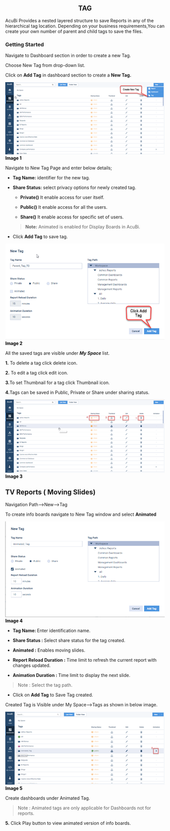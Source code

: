 

<center><h2>TAG</h2></center>

AcuBi Provides a nested layered structure to save Reports in any of the hierarchical tag location. Depending on your business requirements,You can create your own number of parent and child tags to save the files.

### Getting Started

Navigate to Dashboard section in order to create a new Tag.

Choose  New Tag from drop-down list.
 
Click on  <b>Add Tag</b> in dashboard section to create a  <b>New Tag.</b>

![enter image description here](https://raw.githubusercontent.com/sv18042016/fp1/e259d71617b5bb38a9b8ae6697c3471f5ac5f3a9/images/New_version5/td_tag_image1.png)
 <b><Font color = " black">Image 1</font></b>

Navigate to New Tag Page and enter below details;
-   <b>Tag Name:</b>  identifier for the new tag.
-   <b>Share Status:</b>  select privacy options for newly created tag.
    -   <b>Private()</b> It enable access for user itself.
    
    -   <b>Public()</b>  It enable access for all the users.
    
    -   <b>Share()</b> It enable access for specific set of users.
    > <b>Note:</b> Animated is enabled for Display Boards in AcuBi.

- Click <b>Add Tag</b> to save tag.
    
![enter image description here](https://raw.githubusercontent.com/sv18042016/fp1/2e6348e6143a7ab1ab62a6877134a83e403f3f29/images/New_version5/td_tag_image2.png)
 <b><Font color = " black">Image 2</font></b>       

All the saved tags are visible under <b><i>My Space</i></b> list.

<b>1.</b> To delete a tag click delete icon.

<b>2.</b>  To edit a tag click edit icon.

<b>3.</b>To set Thumbnail for a tag click Thumbnail icon.

<b>4.</b>Tags can be saved in Public, Private or Share under sharing status. 

![enter image description here](https://raw.githubusercontent.com/sv18042016/fp1/8dcb435f47c4b5e712642714b168700fcfb5e5d4/images/New_version5/td_tag_image3.png)
 <b><Font color = " black">Image 3</font></b>

## TV Reports ( Moving Slides)

Navigation Path-->New-->Tag

To create info boards navigate to New Tag window and select <b>Animated</b> 

![enter image description here](https://github.com/sv18042016/fp1/blob/master/images/New_version5/td_tag_image5.png?raw=true)
 <b><Font color = " black">Image 4</font></b>
 
 - <b> Tag Name: </b>  Enter identification name.
 
 - <b>Share Status : </b> Select share status for the tag created.
 
 -  <b> Animated :</b> Enables moving slides. 
 
 - <b> Report Reload Duration :</b> Time limit to refresh the current report with changes updated.

- <b> Animation Duration : </b> Time limit to display the next slide.

> Note : Select the tag path.
 
 - Click on <b>Add Tag</b> to Save Tag created.

Created Tag is Visible under My Space-->Tags as shown in below image.

![enter image description here](https://raw.githubusercontent.com/sv18042016/fp1/fddce2eee41e81c4d4db348c696b653e80891944/images/New_version5/td_tag_image6.png)
 <b><Font color = " black">Image 5</font></b>

Create dashboards under Animated Tag.

> Note :  Animated tags are only applicable for Dashboards not for reports.

<b>5.</b>  Click Play button to  view animated version of info boards.
<!--stackedit_data:
eyJoaXN0b3J5IjpbMTkyMjkwMTU2LC01Mzg0NDA5MDIsLTEwOD
Q2NDUwMiwxMjU5ODkyNjY0LDEzMjcyNDYxNDgsODk5NDMxMDY3
LC01NTU0NzE5MDEsLTEyODgyNTQ5MjgsMTQzNTQwMTQ4MCwtNT
k4ODU2MzEyXX0=
-->